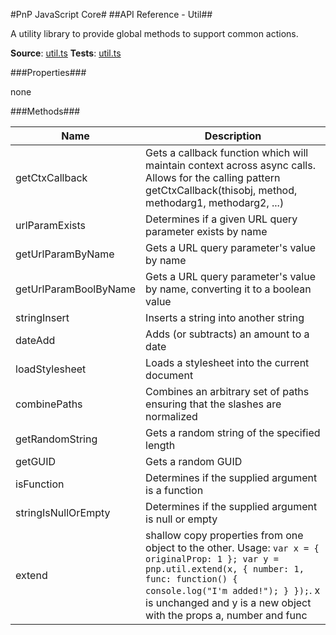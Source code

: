 #PnP JavaScript Core#
##API Reference - Util##

A utility library to provide global methods to support common actions.

**Source**: [util.ts](../../src/utils/util.ts)
**Tests**: [util.ts](../../src/utils/util.test.ts)

###Properties###

none

###Methods###

Name | Description
---- | -----------
getCtxCallback | Gets a callback function which will maintain context across async calls. Allows for the calling pattern getCtxCallback(thisobj, method, methodarg1, methodarg2, ...)
urlParamExists  | Determines if a given URL query parameter exists by name
getUrlParamByName  | Gets a URL query parameter's value by name
getUrlParamBoolByName  | Gets a URL query parameter's value by name, converting it to a boolean value
stringInsert  | Inserts a string into another string
dateAdd  | Adds (or subtracts) an amount to a date
loadStylesheet  | Loads a stylesheet into the current document
combinePaths  | Combines an arbitrary set of paths ensuring that the slashes are normalized
getRandomString  | Gets a random string of the specified length
getGUID  | Gets a random GUID
isFunction  | Determines if the supplied argument is a function
stringIsNullOrEmpty  | Determines if the supplied argument is null or empty
extend | shallow copy properties from one object to the other. Usage: ```var x = { originalProp: 1 }; var y = pnp.util.extend(x, { number: 1, func: function() { console.log("I'm added!"); } });```. x is unchanged and y is a new object with the props a, number and func
